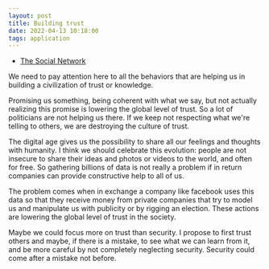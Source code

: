 ```yaml
---
layout: post
title: Building trust
date: 2022-04-13 10:18:00
tags: application
---
```


- [The Social Network](https://www.youtube.com/watch?v=x6b9DG4CjzQ)

We need to pay attention here to all the behaviors that are helping us in building a civilization of trust or knowledge. 

Promising us something, being coherent with what we say, but not actually realizing this promise is lowering the global level of trust. So a lot of politicians are not helping us there. If we keep not respecting what we're telling to others, we are destroying the culture of trust. 

The digital age gives us the possibility to share all our feelings and thoughts with humanity. I think we should celebrate this evolution: people are not insecure to share their ideas and photos or videos to the world, and often for free. So gathering billions of data is not really a problem if in return companies can provide constructive help to all of us.

The problem comes when in exchange a company like facebook uses this data so that they receive money from private companies that try to model us and manipulate us with publicity or by rigging an election. These actions are lowering the global level of trust in the society.

Maybe we could focus more on trust than security. I propose to first trust others and maybe, if there is a mistake, to see what we can learn from it, and be more careful by not completely neglecting security. Security could come after a mistake not before.